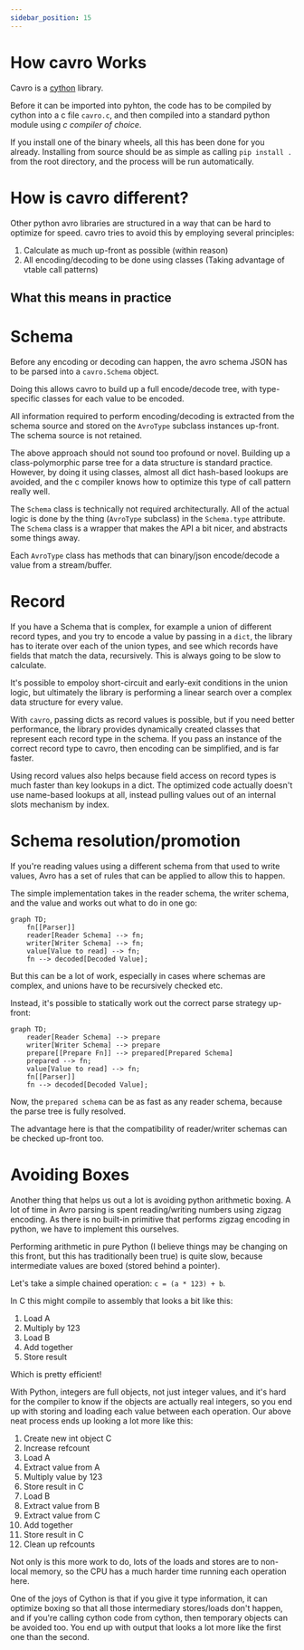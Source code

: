 ```yaml
---
sidebar_position: 15
---
```


# How cavro Works

Cavro is a [cython](https://cython.readthedocs.io/en/latest/) library.

Before it can be imported into pyhton, the code has to be compiled by cython into a c file `cavro.c`,
and then compiled into a standard python module using _c compiler of choice_.

If you install one of the binary wheels, all this has been done for you already.  Installing from source should be as simple as calling `pip install .` from the root directory, and the process will be run automatically.

# How is cavro different?

Other python avro libraries are structured in a way that can be hard to optimize for speed.  cavro tries to avoid this by employing several principles:

1. Calculate as much up-front as possible (within reason)
2. All encoding/decoding to be done using classes (Taking advantage of vtable call patterns)

## What this means in practice

# Schema

Before any encoding or decoding can happen, the avro schema JSON has to be parsed into a `cavro.Schema` object.

Doing this allows cavro to build up a full encode/decode tree, with type-specific classes for each value to be encoded.

All information required to perform encoding/decoding is extracted from the schema source and stored on the `AvroType` subclass instances up-front.  The schema source is not retained.

The above approach should not sound too profound or novel.  Building up a class-polymorphic parse tree for a data structure is standard practice.  However, by doing it using classes, almost all dict hash-based lookups are avoided, and the c compiler knows how to optimize this type of call pattern really well.

The `Schema` class is technically not required architecturally.  All of the actual logic is done by the thing (`AvroType` subclass) in the `Schema.type` attribute.  The `Schema` class is a wrapper that makes the API a bit nicer, and abstracts some things away.

Each `AvroType` class has methods that can binary/json encode/decode a value from a stream/buffer.  


# Record

If you have a Schema that is complex, for example a union of different record types, and you try to encode a value by passing in a `dict`, the library has to iterate over each of the union types, and see which records have fields that match the data, recursively.  This is always going to be slow to calculate.

It's possible to empoloy short-circuit and early-exit conditions in the union logic, but ultimately the library is performing a linear search over a complex data structure for every value.

With `cavro`, passing dicts as record values is possible, but if you need better performance, the library provides dynamically created classes that represent each record type in the schema.  If you pass an instance of the correct record type to cavro, then encoding can be simplified, and is far faster.

Using record values also helps because field access on record types is much faster than key lookups in a dict.  The optimized code actually doesn't use name-based lookups at all, instead pulling values out of an internal slots mechanism by index.

# Schema resolution/promotion

If you're reading values using a different schema from that used to write values, Avro has a set of rules that can be applied to allow this to happen.

The simple implementation takes in the reader schema, the writer schema, and the value and works out what to do in one go:

```mermaid
graph TD;
    fn[[Parser]]
    reader[Reader Schema] --> fn;
    writer[Writer Schema] --> fn;
    value[Value to read] --> fn;
    fn --> decoded[Decoded Value];
```

But this can be a lot of work, especially in cases where schemas are complex, and unions have to be recursively checked etc.

Instead, it's possible to statically work out the correct parse strategy up-front:

```mermaid
graph TD;
    reader[Reader Schema] --> prepare
    writer[Writer Schema] --> prepare
    prepare[[Prepare Fn]] --> prepared[Prepared Schema]
    prepared --> fn;
    value[Value to read] --> fn;
    fn[[Parser]]
    fn --> decoded[Decoded Value];
```

Now, the `prepared schema` can be as fast as any reader schema, because the parse tree is fully resolved.

The advantage here is that the compatibility of reader/writer schemas can be checked up-front too.


# Avoiding Boxes

Another thing that helps us out a lot is avoiding python arithmetic boxing.  A lot of time in Avro parsing is spent reading/writing numbers using zigzag encoding.  As there is no built-in primitive that performs zigzag encoding in python, we have to implement this ourselves.

Performing arithmetic in pure Python (I believe things may be changing on this front, but this has traditionally been true) is quite slow, because intermediate values are boxed (stored behind a pointer).

Let's take a simple chained operation:  `c = (a * 123) + b`.

In C this might compile to assembly that looks a bit like this:

1. Load A
1. Multiply by 123
1. Load B
1. Add together
1. Store result

Which is pretty efficient!

With Python, integers are full objects, not just integer values, and it's hard for the compiler to know if the objects are actually real integers, so you end up with storing and loading each value between each operation.  Our above neat process ends up looking a lot more like this:

1. Create new int object C
1. Increase refcount
1. Load A
1. Extract value from A
1. Multiply value by 123
1. Store result in C
1. Load B
1. Extract value from B
1. Extract value from C
1. Add together
1. Store result in C
1. Clean up refcounts

Not only is this more work to do, lots of the loads and stores are to non-local memory, so the CPU has a much harder time running each operation here.

One of the joys of Cython is that if you give it type information, it can optimize boxing so that all those intermediary stores/loads don't happen, and if you're calling cython code from cython, then temporary objects can be avoided too. You end up with output that looks a lot more like the first one than the second.

